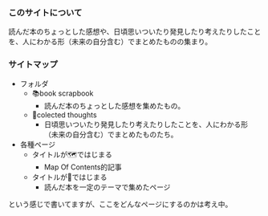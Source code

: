### このサイトについて

読んだ本のちょっとした感想や、日頃思いついたり発見したり考えたりしたことを、人にわかる形（未来の自分含む）でまとめたものの集まり。

### サイトマップ

- フォルダ
	- 📚book scrapbook
		- 読んだ本のちょっとした感想を集めたもの。
	- 📝colected thoughts
		- 日頃思いついたり発見したり考えたりしたことを、人にわかる形（未来の自分含む）でまとめたものたち。
- 各種ページ
	- タイトルが🗺️ではじまる
		- Map Of Contents的記事
	- タイトルが📙ではじまる
		- 読んだ本を一定のテーマで集めたページ

という感じで書いてますが、ここをどんなページにするのかは考え中。